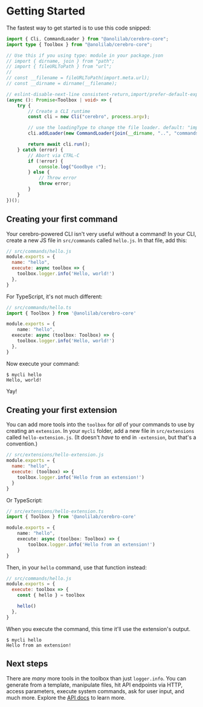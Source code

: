 # Getting Started

The fastest way to get started is to use this code snipped:

```typescript
import { Cli, CommandLoader } from "@anolilab/cerebro-core";
import type { Toolbox } from "@anolilab/cerebro-core";

// Use this if you using type: module in your package.json
// import { dirname, join } from "path";
// import { fileURLToPath } from "url";
//
// const __filename = fileURLToPath(import.meta.url);
// const __dirname = dirname(__filename);

// eslint-disable-next-line consistent-return,import/prefer-default-export
(async (): Promise<Toolbox | void> => {
    try {
        // Create a CLI runtime
        const cli = new Cli("cerebro", process.argv);

        // use the loadingType to change the file loader. default: "import", change it to "require" if you use commonjs
        cli.addLoader(new CommandLoader(join(__dirname, "..", "commands"/*, { loadingType: "require"  } */)));

        return await cli.run();
    } catch (error) {
        // Abort via CTRL-C
        if (!error) {
            console.log("Goodbye ✌️");
        } else {
            // Throw error
            throw error;
        }
    }
})();
```

## Creating your first command

Your cerebro-powered CLI isn't very useful without a command! In your CLI, create a new JS file in `src/commands` called `hello.js`. In that file, add this:

```js
// src/commands/hello.js
module.exports = {
  name: "hello",
  execute: async toolbox => {
    toolbox.logger.info('Hello, world!')
  },
}
```

For TypeScript, it's not much different:

```typescript
// src/commands/hello.ts
import { Toolbox } from '@anolilab/cerebro-core'

module.exports = {
    name: "hello",
  execute: async (toolbox: Toolbox) => {
    toolbox.logger.info('Hello, world!')
  },
}
```

Now execute your command:

```
$ mycli hello
Hello, world!
```

Yay!

## Creating your first extension

You can add more tools into the `toolbox` for _all_ of your commands to use by creating an `extension`. In your `mycli` folder, add a new file in `src/extensions` called `hello-extension.js`. (It doesn't _have_ to end in `-extension`, but that's a convention.)

```js
// src/extensions/hello-extension.js
module.exports = {
  name: "hello",
  execute: (toolbox) => {
    toolbox.logger.info('Hello from an extension!')
  }
}
```

Or TypeScript:

```typescript
// src/extensions/hello-extension.ts
import { Toolbox } from '@anolilab/cerebro-core'

module.exports = {
    name: "hello",
    execute: async (toolbox: Toolbox) => {
        toolbox.logger.info('Hello from an extension!')
    }
}
```

Then, in your `hello` command, use that function instead:

```js
// src/commands/hello.js
module.exports = {
  execute: toolbox => {
    const { hello } = toolbox

    hello()
  },
}
```

When you execute the command, this time it'll use the extension's output.

```
$ mycli hello
Hello from an extension!
```
## Next steps

There are _many_ more tools in the toolbox than just `logger.info`. You can generate from a template, manipulate files, hit API endpoints via HTTP, access parameters, execute system commands, ask for user input, and much more. Explore the [API docs](../packages/cerebro-core/docs/toolbox-api.md) to learn more.
